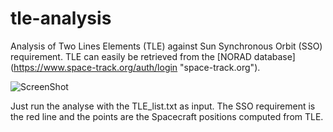 # tle-analysis
Analysis of Two Lines Elements (TLE) against Sun Synchronous Orbit (SSO) requirement. TLE can easily be retrieved from the [NORAD database] (https://www.space-track.org/auth/login "space-track.org").

![ScreenShot](https://raw.github.com/JohanHardy/tle-analysis/master/sample.jpg)

Just run the analyse with the TLE_list.txt as input. The SSO requirement is the red line and the points are the Spacecraft positions computed from TLE.
